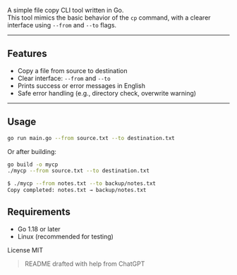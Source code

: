 A simple file copy CLI tool written in Go.  
This tool mimics the basic behavior of the `cp` command, with a clearer interface using `--from` and `--to` flags.

---

## Features

- Copy a file from source to destination
- Clear interface: `--from` and `--to`
- Prints success or error messages in English
- Safe error handling (e.g., directory check, overwrite warning)

---

## Usage

```bash
go run main.go --from source.txt --to destination.txt
```
Or after building:
```bash
go build -o mycp
./mycp --from source.txt --to destination.txt
```
```bash
$ ./mycp --from notes.txt --to backup/notes.txt
Copy completed: notes.txt → backup/notes.txt
```

## Requirements
- Go 1.18 or later
- Linux (recommended for testing)

License
MIT
> README drafted with help from ChatGPT
